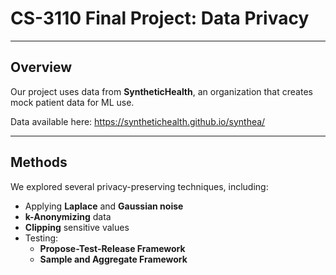 # CS-3110 Final Project: Data Privacy

---

## Overview

Our project uses data from **SyntheticHealth**, an organization that creates mock patient data for ML use. 

Data available here: https://synthetichealth.github.io/synthea/

---

## Methods

We explored several privacy-preserving techniques, including:

- Applying **Laplace** and **Gaussian noise**
- **k-Anonymizing** data
- **Clipping** sensitive values
- Testing:
  - **Propose-Test-Release Framework**
  - **Sample and Aggregate Framework**
